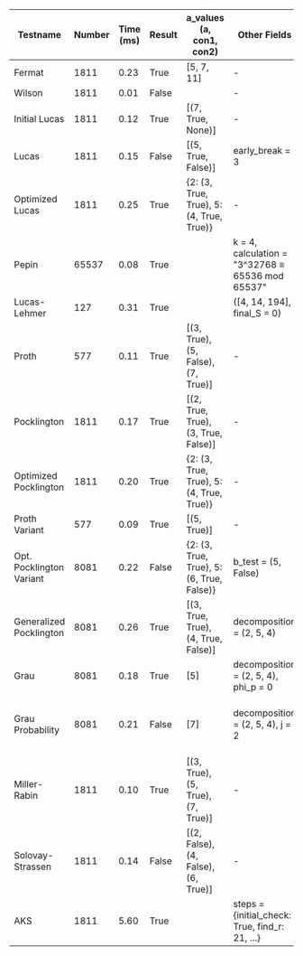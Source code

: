 | Testname                    | Number | Time (ms) | Result | a_values (a, con1, con2)                             | Other Fields                                         | Reason                        |
|-----------------------------|--------|-----------|--------|------------------------------------------------------|-----------------------------------------------------|-------------------------------|
| Fermat                      | 1811   | 0.23      | True   | [5, 7, 11]                                           | -                                                   | -                             |
| Wilson                      | 1811   | 0.01      | False  |                                                      | -                                                   | -                             |
| Initial Lucas               | 1811   | 0.12      | True   | [(7, True, None)]                                    | -                                                   | -                             |
| Lucas                       | 1811   | 0.15      | False  | [(5, True, False)]                                   | early_break = 3                                     | -                             |
| Optimized Lucas             | 1811   | 0.25      | True   | {2: (3, True, True), 5: (4, True, True)}             | -                                                   | -                             |
| Pepin                       | 65537  | 0.08      | True   |                                                      | k = 4, calculation = "3^32768 ≡ 65536 mod 65537"   | -                             |
| Lucas-Lehmer               | 127    | 0.31      | True   |                                                      | ([4, 14, 194], final_S = 0)                         | -                             |
| Proth                       | 577    | 0.11      | True   | [(3, True), (5, False), (7, True)]                   | -                                                   | -                             |
| Pocklington                | 1811   | 0.17      | True   | [(2, True, True), (3, True, False)]                  | -                                                   | -                             |
| Optimized Pocklington       | 1811   | 0.20      | True   | {2: (3, True, True), 5: (4, True, True)}             | -                                                   | -                             |
| Proth Variant               | 577    | 0.09      | True   | [(5, True)]                                          | -                                                   | -                             |
| Opt. Pocklington Variant    | 8081   | 0.22      | False  | {2: (3, True, True), 5: (6, True, False)}            | b_test = (5, False)                                 | No suitable b found            |
| Generalized Pocklington     | 8081   | 0.26      | True   | [(3, True, True), (4, True, False)]                  | decomposition = (2, 5, 4)                           | -                             |
| Grau                        | 8081   | 0.18      | True   | [5]                                                  | decomposition = (2, 5, 4), phi_p = 0                | -                             |
| Grau Probability            | 8081   | 0.21      | False  | [7]                                                  | decomposition = (2, 5, 4), j = 2                    | No suitable (a,j) pair found   |
| Miller-Rabin               | 1811   | 0.10      | True   | [(3, True), (5, True), (7, True)]                    | -                                                   | -                             |
| Solovay-Strassen           | 1811   | 0.14      | False  | [(2, False), (4, False), (6, True)]                  | -                                                   | -                             |
| AKS                         | 1811   | 5.60      | True   |                                                      | steps = {initial_check: True, find_r: 21, ...}      | -                             |
